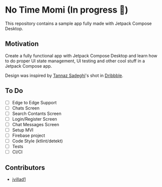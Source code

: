 # No Time Momi (In progress 🚧)

This repository contains a sample app fully made with Jetpack Compose Desktop.

## Motivation
Create a fully functional app with Jetpack Compose Desktop and learn how to do proper UI 
state management, UI testing and other cool stuff in a Jetpack Compose app.

Design was inspired by [Tannaz Sadeghi](https://dribbble.com/tannazsadeghi)'s shot in 
[Dribbble](https://dribbble.com/shots/11470136-A-Messaging-App-Concept).

## To Do
 - [ ] Edge to Edge Support
 - [ ] Chats Screen
 - [ ] Search Contants Screen
 - [ ] Login/Register Screen
 - [ ] Chat Messages Screen
 - [ ] Setup MVI
 - [ ] Firebase project 
 - [ ] Code Style (ktlint/detekt)
 - [ ] Tests
 - [ ] CI/CI

## Contributors
 - [jvillad1](https://github.com/jvillad1)
